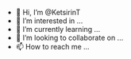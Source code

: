 - 👋 Hi, I’m @KetsirinT
- 👀 I’m interested in ...
- 🌱 I’m currently learning ...
- 💞️ I’m looking to collaborate on ...
- 📫 How to reach me ...

<!---
KetsirinT/KetsirinT is a ✨ special ✨ repository because its `README.md` (this file) appears on your GitHub profile.
You can click the Preview link to take a look at your changes.
--->
